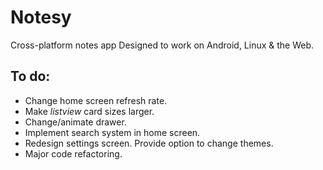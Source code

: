 # Notesy
Cross-platform notes app Designed to work on Android, Linux &amp; the Web.

## To do:

- Change home screen refresh rate.
- Make *listview* card sizes larger.
- Change/animate drawer.
- Implement search system in home  screen.
- Redesign settings screen. Provide option to change themes.
- Major code refactoring.